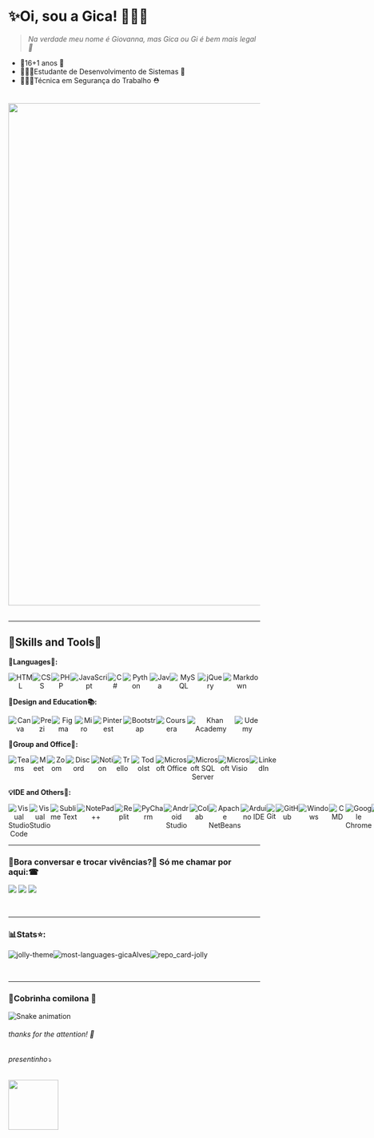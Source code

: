 # ✨Oi, sou a Gica! 👩🏽‍💻
>*Na verdade meu nome é Giovanna, mas Gica ou Gi é bem mais legal 👻*

* 🎈16+1 anos 🎢
* 👩🏽‍💻Estudante de Desenvolvimento de Sistemas 🚀
* 👷🏽‍♀️Técnica em Segurança do Trabalho ⛑

<br/>


<div align="center">
 <img src="https://user-images.githubusercontent.com/85961354/152687666-f25ddcf6-5e62-496d-af06-fd0a5a2951c2.png" width="1005px"/>
</div>
<br/>

---
## 🧩Skills and Tools🧭

**📑Languages🎠:**
<p align="center" style="display: flex;">
 <img src="https://img.shields.io/badge/html5%20-%23E34F26.svg?&style=for-the-badge&logo=html5&logoColor=white" alt="HTML"/>
 <img src="https://img.shields.io/badge/css3%20-%231572B6.svg?&style=for-the-badge&logo=css3&logoColor=white" alt="CSS"/>
 <img src="https://img.shields.io/badge/PHP-777BB4?style=for-the-badge&logo=php&logoColor=white" alt="PHP">
 <img src="https://img.shields.io/badge/javascript%20-%23323330.svg?&style=for-the-badge&logo=javascript&logoColor=%23F7DF1E" alt="JavaScript"/>
 <img src="https://img.shields.io/badge/C%23-239120?style=for-the-badge&logo=c-sharp&logoColor=white" alt="C#"/>
 <img src="https://img.shields.io/badge/Python-FFD43B?style=for-the-badge&logo=python&logoColor=blue" alt="Python"/>
 <img src="https://img.shields.io/badge/java-%23ED8B00.svg?&style=for-the-badge&logo=java&logoColor=white" alt="Java"/>
 <img src="https://img.shields.io/badge/MySQL-00000F?style=for-the-badge&logo=mysql&logoColor=white" alt="MySQL">
 <img src="https://img.shields.io/badge/jQuery-0769AD?style=for-the-badge&logo=jquery&logoColor=white" alt="jQuery"/>
 <img src="https://img.shields.io/badge/Markdown-000000?style=for-the-badge&logo=markdown&logoColor=white" alt="Markdown"/>
</p>

**🎨Design and Education📚:**
<p align="center" style="display: flex;">
 <img src="https://img.shields.io/badge/Canva-%2300C4CC.svg?&style=for-the-badge&logo=Canva&logoColor=white" alt="Canva"/>
 <img src="https://img.shields.io/badge/Prezi-3181FF?style=for-the-badge&logo=prezi&logoColor=white" alt="Prezi"/>
 <img src="https://img.shields.io/badge/Figma-F24E1E?style=for-the-badge&logo=figma&logoColor=white" alt="Figma"/>
 <img src="https://img.shields.io/badge/Miro-050038?style=for-the-badge&logo=Miro&logoColor=white" alt="Miro" alt="Miro"/>
 <img src="https://img.shields.io/badge/Pinterest-%23E60023.svg?&style=for-the-badge&logo=Pinterest&logoColor=white" alt="Pinterest"/>
 <img src="https://img.shields.io/badge/Bootstrap-563D7C?style=for-the-badge&logo=bootstrap&logoColor=white" alt="Bootstrap">
<br/>
 <img src="https://img.shields.io/badge/Coursera-0056D2?style=for-the-badge&logo=Coursera&logoColor=white" alt="Coursera"/>
 <img src="https://img.shields.io/badge/Khan%20Academy-14BF96?style=for-the-badge&logo=Khan%20Academy&logoColor=white" alt="Khan Academy"/>
 <img src="https://img.shields.io/badge/Udemy-EC5252?style=for-the-badge&logo=Udemy&logoColor=white`" alt="Udemy"/>
</p>

**🌈Group and Office🏢:**
<p align="center" style="display:flex;">
 <img src="https://img.shields.io/badge/Microsoft_Teams-6264A7?style=for-the-badge&logo=microsoft-teams&logoColor=white" alt="Teams"/>
 <img src="https://img.shields.io/badge/Google%20Meet-00897B?style=for-the-badge&logo=google-meet&logoColor=white" alt="Meet"/>
 <img src="https://img.shields.io/badge/Zoom-2D8CFF?style=for-the-badge&logo=zoom&logoColor=white" alt="Zoom"/>
 <img src="https://img.shields.io/badge/Discord-5865F2?style=for-the-badge&logo=discord&logoColor=white" alt="Discord"/>
 <img src="https://img.shields.io/badge/Notion-000000?style=for-the-badge&logo=notion&logoColor=white" alt="Notion"/>
 <img src="https://img.shields.io/badge/Trello-0052CC?style=for-the-badge&logo=trello&logoColor=white" alt="Trello"/>
 <img src="https://img.shields.io/badge/Todoist-E44332?style=for-the-badge&logo=todoist&logoColor=white" alt="TodoIst"/>
<br/>
 <img src="https://img.shields.io/badge/Microsoft_Office-D83B01?style=for-the-badge&logo=microsoft-office&logoColor=white" alt="Microsoft Office"/>
 <img src="https://img.shields.io/badge/Microsoft_SQL_Server-CC2927?style=for-the-badge&logo=microsoft-sql-server&logoColor=white" alt="Microsoft SQL Server"/>
 <img src="https://img.shields.io/badge/Microsoft_Visio-3955A3?style=for-the-badge&logo=microsoft-visio&logoColor=white" alt="Microsoft Visio"/>
 <img src="https://img.shields.io/badge/LinkedIn-0077B5?style=for-the-badge&logo=linkedin&logoColor=white" alt="LinkedIn"/>
</p>

**💡IDE and Others🧠:**
<p align="center" style="display: flex;">
<img src="https://img.shields.io/badge/Visual_Studio_Code-0078D4?style=for-the-badge&logo=visual%20studio%20code&logoColor=white" alt="Visual Studio Code"/>
<img src="https://img.shields.io/badge/Visual_Studio-5C2D91?style=for-the-badge&logo=visual%20studio&logoColor=white" alt="Visual Studio"/>
<img src="https://img.shields.io/badge/sublime_text-%23575757.svg?&style=for-the-badge&logo=sublime-text&logoColor=important" alt="Sublime Text"/>
<img src="https://img.shields.io/badge/Notepad++-90E59A.svg?style=for-the-badge&logo=notepad%2B%2B&logoColor=black" alt="NotePad++"/>
<img src="https://img.shields.io/badge/replit-667881?style=for-the-badge&logo=replit&logoColor=white" alt="Replit"/>
<img src="https://img.shields.io/badge/PyCharm-000000.svg?&style=for-the-badge&logo=PyCharm&logoColor=white" alt="PyCharm"/>
<img src="https://img.shields.io/badge/Android_Studio-3DDC84?style=for-the-badge&logo=android-studio&logoColor=white" alt="Android Studio"/>
<img src="https://img.shields.io/badge/Colab-F9AB00?style=for-the-badge&logo=googlecolab&color=525252" alt="Colab"/>
<img src="https://img.shields.io/badge/apache%20netbeans-1B6AC6?style=for-the-badge&logo=apache%20netbeans%20IDE&logoColor=white" alt="Apache NetBeans"/>
<img src="https://img.shields.io/badge/Arduino_IDE-00979D?style=for-the-badge&logo=arduino&logoColor=white" alt="Arduino IDE"/>
<br/>
 <img src="https://img.shields.io/badge/git%20-%23F05033.svg?&style=for-the-badge&logo=git&logoColor=white" alt="Git"/>
  <img src="https://img.shields.io/badge/github%20-%23121011.svg?&style=for-the-badge&logo=github&logoColor=white" alt="GitHub"/>
  <img src="https://img.shields.io/badge/Windows-0078D6?style=for-the-badge&logo=windows&logoColor=white" alt="Windows"/>
  <img src="https://img.shields.io/badge/windows%20terminal-4D4D4D?style=for-the-badge&logo=windows%20terminal&logoColor=whit" alt="CMD"/> <br/>
<img src="https://img.shields.io/badge/Google_chrome-4285F4?style=for-the-badge&logo=Google-chrome&logoColor=white" alt="Google Chrome"/>
<img src="https://img.shields.io/badge/Brave-FF1B2D?style=for-the-badge&logo=Brave&logoColor=white" alt= "Brave"/>
<img src="https://img.shields.io/badge/Opera-FF1B2D?style=for-the-badge&logo=Opera&logoColor=white" alt= "Opera"/>
<img src="https://img.shields.io/badge/Firefox_Browser-FF7139?style=for-the-badge&logo=Firefox-Browser&logoColor=white" alt= "Firefox Browser"/>
</p>




---
### 💬Bora conversar e trocar vivências?💅 Só me chamar por aqui:☎
<p align="left">
  <a href="mailto:giovnn.alves@gmail.com" target="_blank" alt="Gmail">
  <img src="https://img.shields.io/badge/-Gmail-FF0000?style=flat-square&labelColor=FF0000&logo=gmail&logoColor=white&link=giovnn.alves@gmail.com" /></a>

  <a href="https://www.linkedin.com/in/giovanna-alves-gica/" target="_blank" alt="Linkedin">
  <img src="https://img.shields.io/badge/-Linkedin-0e76a8?style=flat-square&logo=Linkedin&logoColor=white&link=https://www.linkedin.com/in/giovanna-alves-gica/" /></a>
  
   <a href="https://www.instagram.com/gpmf_gica/" alt="Instagram">
  <img src="https://img.shields.io/badge/-Instagram-DF0174?style=flat-square&labelColor=DF0174&logo=instagram&logoColor=white&link=https://www.instagram.com/gpmf_gica/"/></a>
</p>
<br/>

----
### 📊Stats⭐:
<p align="center" style="display:flex;">
<img src="https://github-readme-stats.vercel.app/api?username=gicaAlves&show_icons=true&hide=contribs,prs&cache_seconds=86400&theme=jolly" alt="jolly-theme"/>
<img src="https://github-readme-stats.vercel.app/api/top-langs/?username=gicaAlves&layout=compact&langs_count=12&title_color=F361D0&icon_color=281A3E&text_color=ffff&bg_color=281A3E" alt="most-languages-gicaAlves"/>
<img src="https://github-readme-stats.vercel.app/api/pin/?username=gicaAlves&repo=github-readme-stats&cache_seconds=86400&theme=jolly" alt="repo_card-jolly"/>

</p>
<br/>
<hr/>

### 🐍Cobrinha comilona 🥑
![Snake animation](https://github.com/gicaAlves/gicaAlves/blob/output/github-contribution-grid-snake.svg)


<h6><em>thanks for the attention! 💜</em></h6>
<h6><em>presentinho⤵</em></h6>
<div align="text-align">
 <img src="https://user-images.githubusercontent.com/85961354/152671015-1425abd0-ad07-4024-a7d8-f1e06cdbbd57.png" width="100px"/>
</div>
